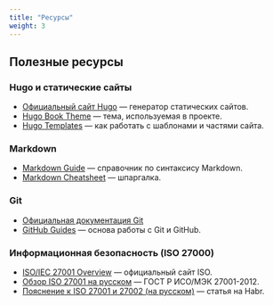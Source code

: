 ```yaml
---
title: "Ресурсы"
weight: 3
---
```


## Полезные ресурсы

### Hugo и статические сайты

- [Официальный сайт Hugo](https://gohugo.io/) — генератор статических сайтов.
- [Hugo Book Theme](https://github.com/alex-shpak/hugo-book) — тема, используемая в проекте.
- [Hugo Templates](https://gohugo.io/templates/introduction/) — как работать с шаблонами и частями сайта.

### Markdown

- [Markdown Guide](https://www.markdownguide.org/basic-syntax/) — справочник по синтаксису Markdown.
- [Markdown Cheatsheet](https://github.com/adam-p/markdown-here/wiki/Markdown-Cheatsheet) — шпаргалка.

### Git

- [Официальная документация Git](https://git-scm.com/doc)
- [GitHub Guides](https://guides.github.com/introduction/git-handbook/) — основа работы с Git и GitHub.

### Информационная безопасность (ISO 27000)

- [ISO/IEC 27001 Overview](https://www.iso.org/isoiec-27001-information-security.html) — официальный сайт ISO.
- [Обзор ISO 27001 на русском](https://www.consultant.ru/document/cons_doc_LAW_163333/) — ГОСТ Р ИСО/МЭК 27001-2012.
- [Пояснение к ISO 27001 и 27002 (на русском)](https://habr.com/ru/companies/infosecurity/articles/446820/) — статья на Habr.